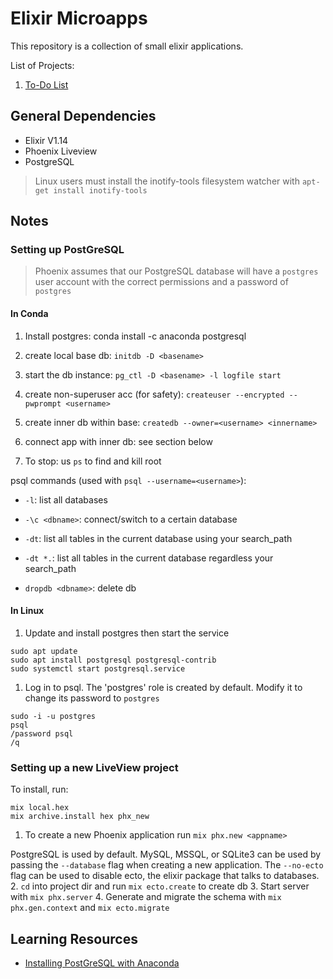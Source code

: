 # Elixir Microapps

This repository is a collection of small elixir applications.

List of Projects:

1. [To-Do List](https://github.com/nugglet/Elixir_Microapps/tree/main/todo)

## General Dependencies

- Elixir V1.14
- Phoenix Liveview
- PostgreSQL

> Linux users must install the inotify-tools filesystem watcher with `apt-get install inotify-tools`

## Notes

### Setting up PostGreSQL

> Phoenix assumes that our PostgreSQL database will have a `postgres` user account with the correct permissions and a password of `postgres`

#### In Conda

1. Install postgres: conda install -c anaconda postgresql
2. create local base db: `initdb -D <basename>`
3. start the db instance: `pg_ctl -D <basename> -l logfile start`
4. create non-superuser acc (for safety): `createuser --encrypted --pwprompt <username>`
5. create inner db within base: `createdb --owner=<username> <innername>`
6. connect app with inner db: see section below

7. To stop: us `ps` to find and kill root

psql commands (used with `psql --username=<username>`):

- `-l`: list all databases
- `-\c <dbname>`: connect/switch to a certain database
- `-dt`: list all tables in the current database using your search_path
- `-dt *.`: list all tables in the current database regardless your search_path

- `dropdb <dbname>`: delete db

#### In Linux

1. Update and install postgres then start the service

```
sudo apt update
sudo apt install postgresql postgresql-contrib
sudo systemctl start postgresql.service
```

1. Log in to psql. The 'postgres' role is created by default. Modify it to change its password to `postgres`

```
sudo -i -u postgres
psql
/password psql
/q
```

### Setting up a new LiveView project

To install, run:
```
mix local.hex
mix archive.install hex phx_new
```

1. To create a new Phoenix application run `mix phx.new <appname>`

PostgreSQL is used by default. MySQL, MSSQL, or SQLite3 can be used by passing the `--database` flag when creating a new application. The `--no-ecto` flag can be used to disable ecto, the elixir package that talks to databases.
2. `cd` into project dir and run `mix ecto.create` to create db
3. Start server with `mix phx.server`
4. Generate and migrate the schema with `mix phx.gen.context` and `mix ecto.migrate`

## Learning Resources

- [Installing PostGreSQL with Anaconda](https://gist.github.com/gwangjinkim/f13bf596fefa7db7d31c22efd1627c7a)
